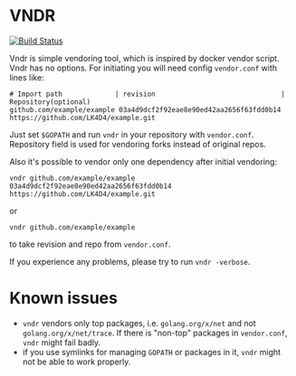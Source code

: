 # VNDR

[![Build Status](https://travis-ci.org/LK4D4/vndr.svg?branch=master)](https://travis-ci.org/LK4D4/vndr)

Vndr is simple vendoring tool, which is inspired by docker vendor script.
Vndr has no options.
For initiating you will need config `vendor.conf` with lines like:
```
# Import path             | revision                               | Repository(optional)
github.com/example/example 03a4d9dcf2f92eae8e90ed42aa2656f63fdd0b14 https://github.com/LK4D4/example.git

```
Just set `$GOPATH` and run `vndr` in your repository with `vendor.conf`.
Repository field is used for vendoring forks instead of original repos.

Also it's possible to vendor only one dependency after initial vendoring:
```
vndr github.com/example/example 03a4d9dcf2f92eae8e90ed42aa2656f63fdd0b14 https://github.com/LK4D4/example.git
```
or
```
vndr github.com/example/example
```
to take revision and repo from `vendor.conf`.

If you experience any problems, please try to run `vndr -verbose`.

# Known issues

* `vndr` vendors only top packages, i.e. `golang.org/x/net` and not
`golang.org/x/net/trace`. If there is "non-top" packages in `vendor.conf`, `vndr`
might fail badly.
* if you use symlinks for managing `GOPATH` or packages in it, `vndr` might not
be able to work properly.
